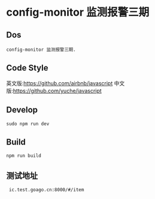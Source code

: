 # config-monitor 监测报警三期

## Dos
    config-monitor 监测报警三期.
    
## Code Style

英文版:https://github.com/airbnb/javascript
中文版:https://github.com/yuche/javascript

## Develop

```
sudo npm run dev
```

## Build

```
npm run build
```

## 测试地址

```
 ic.test.goago.cn:8000/#/item
```

